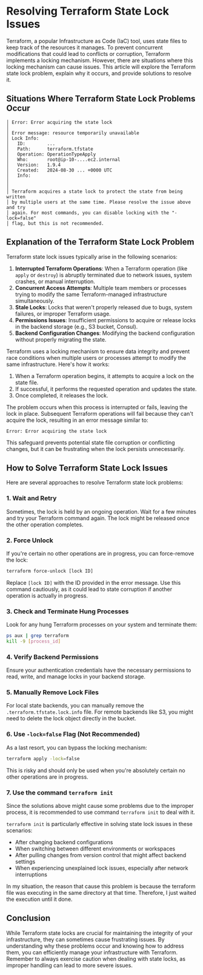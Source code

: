 # Resolving Terraform State Lock Issues

Terraform, a popular Infrastructure as Code (IaC) tool, uses state files to keep track of the resources it manages. To prevent concurrent modifications that could lead to conflicts or corruption, Terraform implements a locking mechanism. However, there are situations where this locking mechanism can cause issues. This article will explore the Terraform state lock problem, explain why it occurs, and provide solutions to resolve it.

## Situations Where Terraform State Lock Problems Occur
```
│ Error: Error acquiring the state lock
│
│ Error message: resource temporarily unavailable
│ Lock Info:
│   ID:        ...
│   Path:      terraform.tfstate
│   Operation: OperationTypeApply
│   Who:       root@ip-10-....ec2.internal
│   Version:   1.9.4
│   Created:   2024-08-30 ... +0000 UTC
│   Info:
│
│
│ Terraform acquires a state lock to protect the state from being written
│ by multiple users at the same time. Please resolve the issue above and try
│ again. For most commands, you can disable locking with the "-lock=false"
│ flag, but this is not recommended.
```





## Explanation of the Terraform State Lock Problem

Terraform state lock issues typically arise in the following scenarios:

1. **Interrupted Terraform Operations**: When a Terraform operation (like `apply` or `destroy`) is abruptly terminated due to network issues, system crashes, or manual interruption.
2. **Concurrent Access Attempts**: Multiple team members or processes trying to modify the same Terraform-managed infrastructure simultaneously.
3. **Stale Locks**: Locks that weren't properly released due to bugs, system failures, or improper Terraform usage.
4. **Permissions Issues**: Insufficient permissions to acquire or release locks in the backend storage (e.g., S3 bucket, Consul).
5. **Backend Configuration Changes**: Modifying the backend configuration without properly migrating the state.


Terraform uses a locking mechanism to ensure data integrity and prevent race conditions when multiple users or processes attempt to modify the same infrastructure. Here's how it works:

1. When a Terraform operation begins, it attempts to acquire a lock on the state file.
2. If successful, it performs the requested operation and updates the state.
3. Once completed, it releases the lock.

The problem occurs when this process is interrupted or fails, leaving the lock in place. Subsequent Terraform operations will fail because they can't acquire the lock, resulting in an error message similar to:

```
Error: Error acquiring the state lock
```

This safeguard prevents potential state file corruption or conflicting changes, but it can be frustrating when the lock persists unnecessarily.

## How to Solve Terraform State Lock Issues

Here are several approaches to resolve Terraform state lock problems:

### 1. Wait and Retry

Sometimes, the lock is held by an ongoing operation. Wait for a few minutes and try your Terraform command again. The lock might be released once the other operation completes.

### 2. Force Unlock

If you're certain no other operations are in progress, you can force-remove the lock:

```bash
terraform force-unlock [lock ID]
```

Replace `[lock ID]` with the ID provided in the error message. Use this command cautiously, as it could lead to state corruption if another operation is actually in progress.

### 3. Check and Terminate Hung Processes

Look for any hung Terraform processes on your system and terminate them:

```bash
ps aux | grep terraform
kill -9 [process_id]
```

### 4. Verify Backend Permissions

Ensure your authentication credentials have the necessary permissions to read, write, and manage locks in your backend storage.

### 5. Manually Remove Lock Files

For local state backends, you can manually remove the `.terraform.tfstate.lock.info` file. For remote backends like S3, you might need to delete the lock object directly in the bucket.

### 6. Use `-lock=false` Flag (Not Recommended)

As a last resort, you can bypass the locking mechanism:

```bash
terraform apply -lock=false
```

This is risky and should only be used when you're absolutely certain no other operations are in progress.

### 7. Use the command `terraform init`
Since the solutions above might cause some problems due to the improper process, it is recommended to use command `terraform init` to deal with it.

`terraform init` is particularly effective in solving state lock issues in these scenarios:

- After changing backend configurations
- When switching between different environments or workspaces
- After pulling changes from version control that might affect backend settings
- When experiencing unexplained lock issues, especially after network interruptions


In my situation, the reason that cause this problem is because the terraform file was executing in the same directory at that time. Therefore, I just waited the execution until it done. 


## Conclusion

While Terraform state locks are crucial for maintaining the integrity of your infrastructure, they can sometimes cause frustrating issues. By understanding why these problems occur and knowing how to address them, you can efficiently manage your infrastructure with Terraform. Remember to always exercise caution when dealing with state locks, as improper handling can lead to more severe issues.